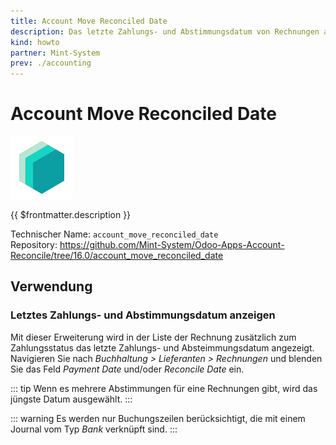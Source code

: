 ```yaml
---
title: Account Move Reconciled Date
description: Das letzte Zahlungs- und Abstimmungsdatum von Rechnungen anzeigen.
kind: howto
partner: Mint-System
prev: ./accounting
---
```

# Account Move Reconciled Date
![icon_oms_box](attachments/icons_odoo_mint_system.png)

{{ $frontmatter.description }}

Technischer Name: `account_move_reconciled_date`\
Repository: <https://github.com/Mint-System/Odoo-Apps-Account-Reconcile/tree/16.0/account_move_reconciled_date>

## Verwendung

### Letztes Zahlungs- und Abstimmungsdatum anzeigen

Mit dieser Erweiterung wird in der Liste der Rechnung zusätzlich zum Zahlungsstatus das letzte Zahlungs- und Absteimmungsdatum angezeigt. Navigieren Sie nach *Buchhaltung > Lieferanten > Rechnungen* und blenden Sie das Feld *Payment Date* und/oder *Reconcile Date* ein.

::: tip
Wenn es mehrere Abstimmungen für eine Rechnungen gibt, wird das jüngste Datum ausgewählt.
:::

::: warning
Es werden nur Buchungszeilen berücksichtigt, die mit einem Journal vom Typ *Bank* verknüpft sind.
:::
